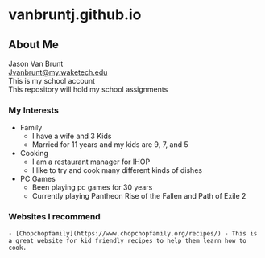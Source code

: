# vanbruntj.github.io
## About Me
Jason Van Brunt<br/>
Jvanbrunt@my.waketech.edu<br/>
This is my school account<br/>
This repository will hold my school assignments<br/>
### My Interests
* Family
	* I have a wife and 3 Kids
	* Married for 11 years and my kids are 9, 7, and 5
* Cooking
	* I am a restaurant manager for IHOP
	* I like to try and cook many different kinds of dishes
* PC Games
	* Been playing pc games for 30 years
	* Currently playing Pantheon Rise of the Fallen and Path of Exile 2
### Websites I recommend
	- [Chopchopfamily](https://www.chopchopfamily.org/recipes/) - This is a great website for kid friendly recipes to help them learn how to cook.
	

